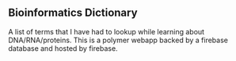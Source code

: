 ## Bioinformatics Dictionary

A list of terms that I have had to lookup while learning about DNA/RNA/proteins.
This is a polymer webapp backed by a firebase database and hosted by firebase.
